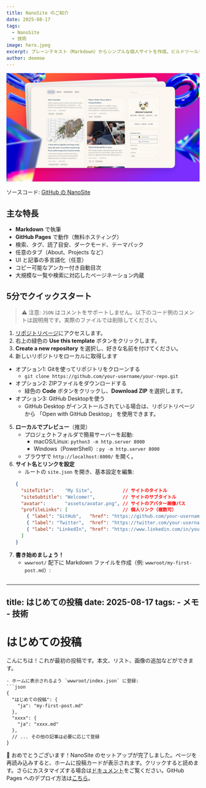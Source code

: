 ```yaml
---
title: NanoSite のご紹介
date: 2025-08-17
tags:
  - NanoSite
  - 技術
image: hero.jpeg
excerpt: プレーンテキスト（Markdown）からシンプルな個人サイトを作成。ビルドツールもデータベースも不要—ファイルを編集して公開するだけ。ブログ、メモ、Wiki、日記、書籍の各章に最適です。
author: deemoe
---
```


![hero](hero.jpeg)

ソースコード: [GitHub の NanoSite](https://github.com/deemoe404/NanoSite)

## 主な特長

- **Markdown** で執筆
- **GitHub Pages** で動作（無料ホスティング）
- 検索、タグ、読了目安、ダークモード、テーマパック
- 任意のタブ（About、Projects など）
- UI と記事の多言語化（任意）
- コピー可能なアンカー付き自動目次
- 大規模な一覧や検索に対応したページネーション内蔵

## 5分でクイックスタート

> ⚠️ 注意: `JSON` はコメントをサポートしません。以下のコード例のコメントは説明用です。実際のファイルでは削除してください。

1) [リポジトリページ](https://github.com/deemoe404/NanoSite)にアクセスします。  
2) 右上の緑色の **Use this template** ボタンをクリックします。  
3) **Create a new repository** を選択し、好きな名前を付けてください。  
4) 新しいリポジトリをローカルに取得します  
  - オプション1: Gitを使ってリポジトリをクローンする  
    - `git clone https://github.com/your-username/your-repo.git`
  - オプション2: ZIPファイルをダウンロードする  
    - 緑色の **Code** ボタンをクリックし、**Download ZIP** を選択します。
  - オプション3: GitHub Desktopを使う  
    - GitHub Desktop がインストールされている場合は、リポジトリページから 「Open with GitHub Desktop」 を使用できます。
5) **ローカルでプレビュー**（推奨）
   - プロジェクトフォルダで簡易サーバーを起動:
     - macOS/Linux: `python3 -m http.server 8000`
     - Windows（PowerShell）: `py -m http.server 8000`
   - ブラウザで `http://localhost:8000/` を開く。
6) **サイト名とリンクを設定**
   - ルートの `site.json` を開き、基本設定を編集:
   ```json
   {
     "siteTitle":    "My Site",           // サイトのタイトル
     "siteSubtitle": "Welcome!",          // サイトのサブタイトル
     "avatar":       "assets/avatar.png", // サイトのアバター画像パス
     "profileLinks": [                    // 個人リンク（複数可）
       { "label": "GitHub",   "href": "https://github.com/your-username" },
       { "label": "Twitter",  "href": "https://twitter.com/your-username" },
       { "label": "LinkedIn", "href": "https://www.linkedin.com/in/your-profile" }
     ]
   }
   ```
7) **書き始めましょう！**
   - `wwwroot/` 配下に Markdown ファイルを作成（例: `wwwroot/my-first-post.md`）:
   ```markdown
  ---
  title: はじめての投稿
  date: 2025-08-17
  tags:
    - メモ
    - 技術
  ---
   # はじめての投稿

   こんにちは！これが最初の投稿です。本文、リスト、画像の追加などができます。
   ```
   - ホームに表示されるよう `wwwroot/index.json` に登録:
   ```json
   {
     "はじめての投稿": {
       "ja": "my-first-post.md"
     },
     "xxxx": {
       "ja": "xxxx.md"
     },
     // ... その他の記事は必要に応じて登録
   }
   ```

🎉 おめでとうございます！NanoSite のセットアップが完了しました。ページを再読み込みすると、ホームに投稿カードが表示されます。クリックすると読めます。さらにカスタマイズする場合は[ドキュメント](?id=post/doc_ja.md)をご覧ください。GitHub Pages へのデプロイ方法は[こちら](?id=post/githubpages_ja.md)。
